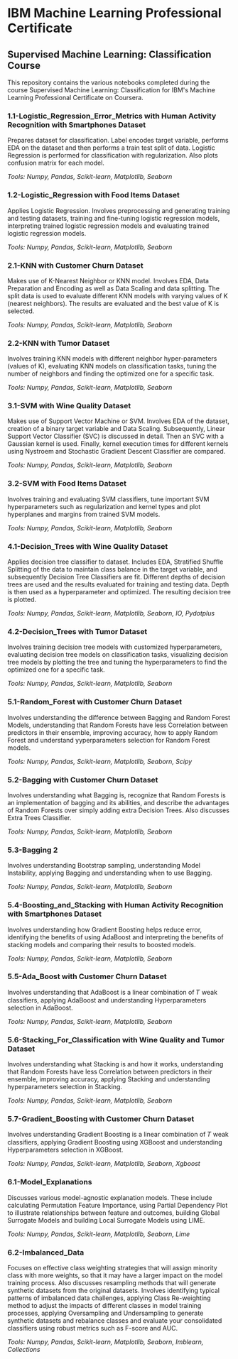 # IBM Machine Learning Professional Certificate
## Supervised Machine Learning: Classification Course

This repository contains the various notebooks completed during the course Supervised Machine Learning: Classification for IBM's Machine Learning Professional Certificate on Coursera.

### 1.1-Logistic_Regression_Error_Metrics with Human Activity Recognition with Smartphones Dataset

Prepares dataset for classification. Label encodes target variable, performs EDA on the dataset and then performs a train test split of data. Logistic Regression is performed for classification with regularization. Also plots confusion matrix for each model.

*Tools: Numpy, Pandas, Scikit-learn, Matplotlib, Seaborn*

### 1.2-Logistic_Regression with Food Items Dataset

Applies Logistic Regression. Involves preprocessing and generating training and testing datasets, training and fine-tuning logistic regression models, interpreting trained logistic regression models and evaluating trained logistic regression models.

*Tools: Numpy, Pandas, Scikit-learn, Matplotlib, Seaborn*

### 2.1-KNN with Customer Churn Dataset

Makes use of K-Nearest Neighbor or KNN model. Involves EDA, Data Preparation and Encoding as well as Data Scaling and data splitting. The split data is used to evaluate different KNN models with varying values of K (nearest neighbors). The results are evaluated and the best value of K is selected.

*Tools: Numpy, Pandas, Scikit-learn, Matplotlib, Seaborn*

### 2.2-KNN with Tumor Dataset

Involves training KNN models with different neighbor hyper-parameters (values of K), evaluating KNN models on classification tasks, tuning the number of neighbors and finding the optimized one for a specific task.

*Tools: Numpy, Pandas, Scikit-learn, Matplotlib, Seaborn*

### 3.1-SVM with Wine Quality Dataset

Makes use of Support Vector Machine or SVM. Involves EDA of the dataset, creation of a binary target variable and Data Scaling. Subsequently,  Linear Support Vector Classifier (SVC) is discussed in detail. Then an SVC with a Gaussian kernel is used. Finally, kernel execution times for different kernels using Nystroem and Stochastic Gradient Descent Classifier are compared.

*Tools: Numpy, Pandas, Scikit-learn, Matplotlib, Seaborn*

### 3.2-SVM with Food Items Dataset

Involves training and evaluating SVM classifiers, tune important SVM hyperparameters such as regularization and kernel types and plot hyperplanes and margins from trained SVM models.

*Tools: Numpy, Pandas, Scikit-learn, Matplotlib, Seaborn*

### 4.1-Decision_Trees with Wine Quality Dataset

Applies decision tree classifier to dataset. Includes EDA, Stratified Shuffle Splitting of the data to maintain class balance in the target variable, and subsequently Decision Tree Classifiers are fit. Different depths of decision trees are used and the results evaluated for training and testing data. Depth is then used as a hyperparameter and optimized. The resulting decision tree is plotted.

*Tools: Numpy, Pandas, Scikit-learn, Matplotlib, Seaborn, IO, Pydotplus*

### 4.2-Decision_Trees with Tumor Dataset

Involves training decision tree models with customized hyperparameters, evaluating decision tree models on classification tasks, visualizing decision tree models by plotting the tree and tuning the hyperparameters to find the optimized one for a specific task.

*Tools: Numpy, Pandas, Scikit-learn, Matplotlib, Seaborn*

### 5.1-Random_Forest with Customer Churn Dataset

Involves understanding the difference between Bagging and Random Forest Models, understanding that Random Forests have less Correlation between predictors in their ensemble, improving accuracy, how to apply Random Forest and understand yyperparameters selection for Random Forest models.

*Tools: Numpy, Pandas, Scikit-learn, Matplotlib, Seaborn, Scipy*

### 5.2-Bagging with Customer Churn Dataset

Involves understanding what Bagging is, recognize that Random Forests is an implementation of bagging and its abilities, and describe the advantages of Random Forests over simply adding extra Decision Trees. Also discusses Extra Trees Classifier.

*Tools: Numpy, Pandas, Scikit-learn, Matplotlib, Seaborn*

### 5.3-Bagging 2

Involves understanding Bootstrap sampling, understanding Model Instability, applying Bagging and understanding when to use Bagging.

*Tools: Numpy, Pandas, Scikit-learn, Matplotlib, Seaborn*

### 5.4-Boosting_and_Stacking with Human Activity Recognition with Smartphones Dataset

Involves understanding how Gradient Boosting helps reduce error, identifying the benefits of using AdaBoost and interpreting the benefits of stacking models and comparing their results to boosted models.

*Tools: Numpy, Pandas, Scikit-learn, Matplotlib, Seaborn*

### 5.5-Ada_Boost with Customer Churn Dataset

Involves understanding that AdaBoost is a linear combination of 𝑇 weak classifiers, applying AdaBoost and understanding Hyperparameters selection in AdaBoost.

*Tools: Numpy, Pandas, Scikit-learn, Matplotlib, Seaborn*

### 5.6-Stacking_For_Classification with Wine Quality and Tumor Dataset

Involves understanding what Stacking is and how it works, understanding that Random Forests have less Correlation between predictors in their ensemble, improving accuracy, applying Stacking and understanding hyperparameters selection in Stacking.

*Tools: Numpy, Pandas, Scikit-learn, Matplotlib, Seaborn*

### 5.7-Gradient_Boosting with Customer Churn Dataset

Involves understanding Gradient Boosting is a linear combination of 𝑇 weak classifiers, applying Gradient Boosting using XGBoost and understanding Hyperparameters selection in XGBoost.

*Tools: Numpy, Pandas, Scikit-learn, Matplotlib, Seaborn, Xgboost*

### 6.1-Model_Explanations

Discusses various model-agnostic explanation models. These include calculating Permutation Feature Importance, using Partial Dependency Plot to illustrate relationships between feature and outcomes, building Global Surrogate Models and building Local Surrogate Models using LIME.

*Tools: Numpy, Pandas, Scikit-learn, Matplotlib, Seaborn, Lime*

### 6.2-Imbalanced_Data

Focuses on effective class weighting strategies that will assign minority class with more weights, so that it may have a larger impact on the model training process. Also discusses resampling methods that will generate synthetic datasets from the original datasets.
Involves identifying typical patterns of imbalanced data challenges, applying Class Re-weighting method to adjust the impacts of different classes in model training processes, applying Oversampling and Undersampling to generate synthetic datasets and rebalance classes and evaluate your consolidated classifiers using robust metrics such as F-score and AUC.

*Tools: Numpy, Pandas, Scikit-learn, Matplotlib, Seaborn, Imblearn, Collections*
